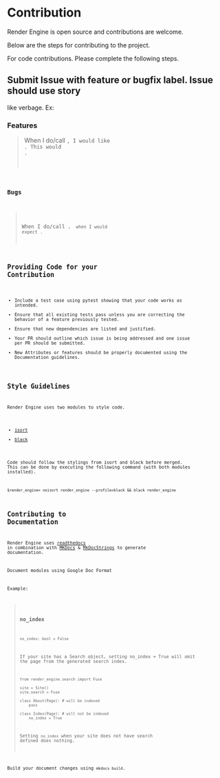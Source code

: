 # Contribution

Render Engine is open source and contributions are welcome.

Below are the steps for contributing to the project.

For code contributions. Please complete the following steps.

## Submit Issue with **feature** or **bugfix** label. Issue should use story

like verbage. Ex:

### Features
>
> When I do/call <CODE FOR FEATURE>, I would like <OUTCOME FOR FEATURE>. This
> would <EXPLANATION OF WHY YOU THINK FEATURE WOULD BE GREAT>.

### Bugs
>
> When I do/call <CODE causing Bug>, <THE BUG HAPPENING> when I would expect
> <EXPECTED OUTCOME>.

## Providing Code for your Contribution

- Include a test case using pytest showing that your code works as intended.
- Ensure that all existing tests pass unless you are correcting the behavior of
  a feature previously tested.
- Ensure that new dependencies are listed and justified.
- Your PR should outline which issue is being addressed and one issue per PR
  should be submitted.
- New Attributes or features should be properly documented using the
  Documentation guidelines.

## Style Guidelines

Render Engine uses two modules to style code.

- [isort](https://github.com/timothycrosley/isort)
- [black](https://github.com/psf/black)

Code should follow the stylings from isort and black before merged. This can be
done by executing the following command (with both modules installed).

`$render_engine> noisort render_engine --profile=black && black render_engine`

## Contributing to Documentation

Render Engine uses [readthedocs](https://readthedocs.org) in combination with
[MKDocs](https://www.mkdocs.org) & [MkDocStrings](https://mkdocstrings.github.io) to generate documentation.

Document modules using Google Doc Format

Example:

> ### no_index
>
> `no_index: bool = False`
>
> If your site has a Search object, setting no_index = True will omit the page
> from the generated search index.
>
> ```
> from render_engine.search import Fuse
>
> site = Site()
> site.search = Fuse
>
> class About(Page): # will be indexed
>     pass
>
> class Index(Page): # will not be indexed
>     no_index = True
>
> ```
>
> Setting `no_index` when your site does not have search defined does nothing.

Build your document changes using `mkdocs build`.
